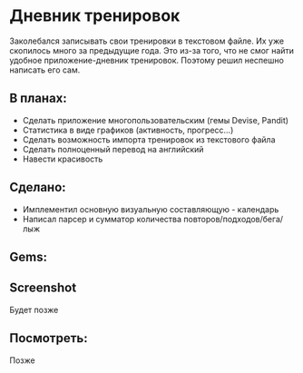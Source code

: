 # Дневник тренировок

Заколебался записывать свои тренировки в текстовом файле. Их уже скопилось много за предыдущие года. Это из-за того, что не смог найти удобное приложение-дневник тренировок. Поэтому решил неспешно написать его сам.

## В планах:
* Сделать приложение многопользовательским (гемы Devise, Pandit)
* Статистика в виде графиков (активность, прогресс...)
* Сделать возможность импорта тренировок из текстового файла
* Сделать полноценный перевод на английский
* Навести красивость

## Сделано:
* Имплементил основную визуальную составляющую - календарь
* Написал парсер и сумматор количества повторов/подходов/бега/лыж

## Gems:


## Screenshot
Будет позже

## Посмотреть:
Позже

